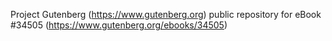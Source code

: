 Project Gutenberg (https://www.gutenberg.org) public repository for eBook #34505 (https://www.gutenberg.org/ebooks/34505)
